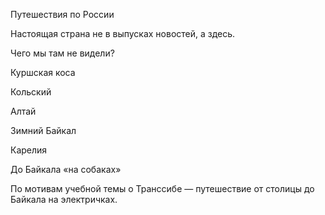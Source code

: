 Путешествия по России

Настоящая страна не в выпусках новостей, а здесь.

Чего мы там не видели?

Куршская коса

Кольский

Алтай

Зимний Байкал

Карелия

До Байкала «на собаках»

По мотивам учебной темы о Транссибе — путешествие от столицы до Байкала на электричках.